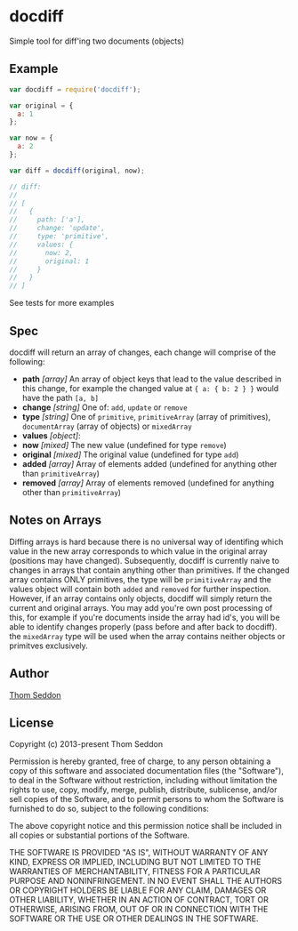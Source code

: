 
# docdiff

Simple tool for diff'ing two documents (objects)

## Example

```js
var docdiff = require('docdiff');

var original = {
  a: 1
};

var now = {
  a: 2
};

var diff = docdiff(original, now);

// diff:
//
// [
//   {
//     path: ['a'],
//     change: 'update',
//     type: 'primitive',
//     values: {
//       now: 2,
//       original: 1
//     }
//   }
// ]
```

See tests for more examples

## Spec

docdiff will return an array of changes, each change will comprise of the following:

 - **path** *[array]* An array of object keys that lead to the value described in this change, for example the changed value at `{ a: { b: 2 } }` would have the path `[a, b]`
 - **change** *[string]* One of: `add`, `update` or `remove`
 - **type** *[string]* One of `primitive`, `primitiveArray` (array of primitives), `documentArray` (array of objects) or `mixedArray`
 - **values** *[object]*:
  - **now** *[mixed]* The new value (undefined for type `remove`)
  - **original** *[mixed]* The original value (undefined for type `add`)
  - **added** *[array]* Array of elements added (undefined for anything other than `primitiveArray`)
  - **removed** *[array]* Array of elements removed (undefined for anything other than `primitiveArray`)

## Notes on Arrays

Diffing arrays is hard because there is no universal way of identifing which value in the new array corresponds to which value in the original array (positions may have changed).
Subsequently, docdiff is currently naive to changes in arrays that contain anything other than primitives. If the changed array contains ONLY primitives, the type will be `primitiveArray` and the values object will contain both `added` and `removed` for further inspection.
However, if an array contains only objects, docdiff will simply return the current and original arrays. You may add you're own post processing of this, for example if you're documents inside the array had id's, you will be able to identify changes properly (pass before and after back to docdiff).
the `mixedArray` type will be used when the array contains neither objects or primitves exclusively.

## Author

[Thom Seddon](http://twitter.com/ThomSeddon)

## License

Copyright (c) 2013-present Thom Seddon

Permission is hereby granted, free of charge, to any person obtaining a copy of this software and associated documentation files (the "Software"), to deal in the Software without restriction, including without limitation the rights to use, copy, modify, merge, publish, distribute, sublicense, and/or sell copies of the Software, and to permit persons to whom the Software is furnished to do so, subject to the following conditions:

The above copyright notice and this permission notice shall be included in all copies or substantial portions of the Software.

THE SOFTWARE IS PROVIDED "AS IS", WITHOUT WARRANTY OF ANY KIND, EXPRESS OR IMPLIED, INCLUDING BUT NOT LIMITED TO THE WARRANTIES OF MERCHANTABILITY, FITNESS FOR A PARTICULAR PURPOSE AND NONINFRINGEMENT. IN NO EVENT SHALL THE AUTHORS OR COPYRIGHT HOLDERS BE LIABLE FOR ANY CLAIM, DAMAGES OR OTHER LIABILITY, WHETHER IN AN ACTION OF CONTRACT, TORT OR OTHERWISE, ARISING FROM, OUT OF OR IN CONNECTION WITH THE SOFTWARE OR THE USE OR OTHER DEALINGS IN THE SOFTWARE.